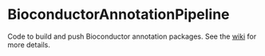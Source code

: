 # BioconductorAnnotationPipeline
Code to build and push Bioconductor annotation packages. See the [wiki](https://github.com/Bioconductor/BioconductorAnnotationPipeline/wiki) for more details.
